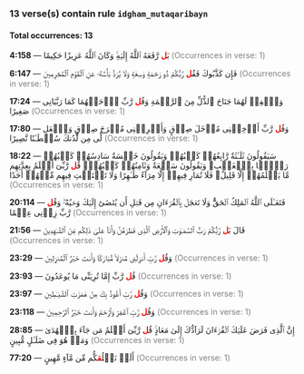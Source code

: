 <h3>13 verse(s) contain rule <code>idgham_mutaqaribayn</code></h3><h4>Total occurrences: 13</h4>
<p><strong>4:158</strong> — بَ<span style='color:red;font-weight:bold'>ل</span> رَّفَعَهُ ٱللَّهُ إِلَيۡهِ‌ۚ وَكَانَ ٱللَّهُ عَزِيزًا حَكِيمًا <span style='color:gray'>(Occurrences in verse: 1)</span></p>
<p><strong>6:147</strong> — فَإِن كَذَّبُوكَ فَقُ<span style='color:red;font-weight:bold'>ل</span> رَّبُّكُمۡ ذُو رَحۡمَةٍ و<rule class=custom_alef_maksora>ٰ</rule>سِعَةٍ وَلَا يُرَدُّ بَأۡسُهُۥ عَنِ ٱلۡقَوۡمِ ٱلۡمُجۡرِمِينَ <span style='color:gray'>(Occurrences in verse: 1)</span></p>
<p><strong>17:24</strong> — وَٱخۡفِضۡ لَهُمَا جَنَاحَ ٱلذُّلِّ مِنَ ٱلرَّحۡمَةِ وَقُ<span style='color:red;font-weight:bold'>ل</span> رَّبِّ ٱرۡحَمۡهُمَا كَمَا رَبَّيَانِى صَغِيرًا <span style='color:gray'>(Occurrences in verse: 1)</span></p>
<p><strong>17:80</strong> — وَقُ<span style='color:red;font-weight:bold'>ل</span> رَّبِّ أَدۡخِلۡنِى مُدۡخَلَ صِدۡقٍ وَأَخۡرِجۡنِى مُخۡرَجَ صِدۡقٍ وَٱجۡعَل لِّى مِن لَّدُنكَ سُلۡطَـٰنًا نَّصِيرًا <span style='color:gray'>(Occurrences in verse: 1)</span></p>
<p><strong>18:22</strong> — سَيَقُولُونَ ثَلَـٰثَةٌ رَّابِعُهُمۡ كَلۡبُهُمۡ وَيَقُولُونَ خَمۡسَةٌ سَادِسُهُمۡ كَلۡبُهُمۡ رَجۡمَۢا بِٱلۡغَيۡبِ‌ۖ وَيَقُولُونَ سَبۡعَةٌ وَثَامِنُهُمۡ كَلۡبُهُمۡ‌ۚ قُ<span style='color:red;font-weight:bold'>ل</span> رَّبِّىٓ أَعۡلَمُ بِعِدَّتِهِم مَّا يَعۡلَمُهُمۡ إِلَّا قَلِيلٌ‌ۗ فَلَا تُمَارِ فِيهِمۡ إِلَّا مِرَآءً ظَـٰهِرًا وَلَا تَسۡتَفۡتِ فِيهِم مِّنۡهُمۡ أَحَدًا <span style='color:gray'>(Occurrences in verse: 1)</span></p>
<p><strong>20:114</strong> — فَتَعَـٰلَى ٱللَّهُ ٱلۡمَلِكُ ٱلۡحَقُّ‌ۗ وَلَا تَعۡجَلۡ بِٱلۡقُرۡءَانِ مِن قَبۡلِ أَن يُقۡضَىٰٓ إِلَيۡكَ وَحۡيُهُۥ‌ۖ وَقُ<span style='color:red;font-weight:bold'>ل</span> رَّبِّ زِدۡنِى عِلۡمًا <span style='color:gray'>(Occurrences in verse: 1)</span></p>
<p><strong>21:56</strong> — قَالَ بَ<span style='color:red;font-weight:bold'>ل</span> رَّبُّكُمۡ رَبُّ ٱلسَّمَـٰو<rule class=custom_alef_maksora>ٰ</rule>تِ وَٱلۡأَرۡضِ ٱلَّذِى فَطَرَهُنَّ وَأَنَاۡ عَلَىٰ ذ<rule class=custom_alef_maksora>ٰ</rule>لِكُم مِّنَ ٱلشَّـٰهِدِينَ <span style='color:gray'>(Occurrences in verse: 1)</span></p>
<p><strong>23:29</strong> — وَقُ<span style='color:red;font-weight:bold'>ل</span> رَّبِّ أَنزِلۡنِى مُنزَلاً مُّبَارَكًا وَأَنتَ خَيۡرُ ٱلۡمُنزِلِينَ <span style='color:gray'>(Occurrences in verse: 1)</span></p>
<p><strong>23:93</strong> — قُ<span style='color:red;font-weight:bold'>ل</span> رَّبِّ إِمَّا تُرِيَنِّى مَا يُوعَدُونَ <span style='color:gray'>(Occurrences in verse: 1)</span></p>
<p><strong>23:97</strong> — وَقُ<span style='color:red;font-weight:bold'>ل</span> رَّبِّ أَعُوذُ بِكَ مِنۡ هَمَز<rule class=custom_alef_maksora>ٰ</rule>تِ ٱلشَّيَـٰطِينِ <span style='color:gray'>(Occurrences in verse: 1)</span></p>
<p><strong>23:118</strong> — وَقُ<span style='color:red;font-weight:bold'>ل</span> رَّبِّ ٱغۡفِرۡ وَٱرۡحَمۡ وَأَنتَ خَيۡرُ ٱلرّ<rule class=custom_alef_maksora>ٰ</rule>حِمِينَ <span style='color:gray'>(Occurrences in verse: 1)</span></p>
<p><strong>28:85</strong> — إِنَّ ٱلَّذِى فَرَضَ عَلَيۡكَ ٱلۡقُرۡءَانَ لَرَآدُّكَ إِلَىٰ مَعَادٍ‌ۚ قُ<span style='color:red;font-weight:bold'>ل</span> رَّبِّىٓ أَعۡلَمُ مَن جَآءَ بِٱلۡهُدَىٰ وَمَنۡ هُوَ فِى ضَلَـٰلٍ مُّبِينٍ <span style='color:gray'>(Occurrences in verse: 1)</span></p>
<p><strong>77:20</strong> — أَلَمۡ نَخۡلُ<span style='color:red;font-weight:bold'>ق</span>كُّم مِّن مَّآءٍ مَّهِينٍ <span style='color:gray'>(Occurrences in verse: 1)</span></p>